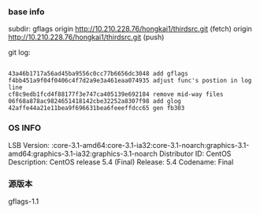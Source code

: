 ### base info
subdir: gflags
origin	http://10.210.228.76/hongkai1/thirdsrc.git (fetch)
origin	http://10.210.228.76/hongkai1/thirdsrc.git (push)

git log:
<pre><code>
43a46b1717a56ad45ba9556c0cc77b6656dc3048 add gflags
f4bb451a9f04f0406c4f7d2a9e3a461eaa074935 adjust func's postion in log line
cf8c9edb1fcd4f88177f3e747ca405139e692184 remove mid-way files
06f68a878ac9824651418142cbe32252a8307f98 add glog
42affe44a21e11bea9f696631bea6feeeffdcc65 gen fb303
</code></pre>

### OS INFO
LSB Version:	:core-3.1-amd64:core-3.1-ia32:core-3.1-noarch:graphics-3.1-amd64:graphics-3.1-ia32:graphics-3.1-noarch
Distributor ID:	CentOS
Description:	CentOS release 5.4 (Final)
Release:	5.4
Codename:	Final
### 源版本
 gflags-1.1
